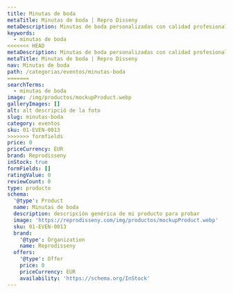 ```yaml
---
title: Minutas de boda
metaTitle: Minutas de boda | Repro Disseny
metaDescription: Minutas de boda personalizadas con calidad profesional en Cataluña.
keywords:
  - minutas de boda
<<<<<<< HEAD
metaDescription: Minutas de boda personalizadas con calidad profesional en Cataluña.
metaTitle: Minutas de boda | Repro Disseny
nav: Minutas de boda
path: /categorias/eventos/minutas-boda
=======
searchTerms:
  - minutas de boda
image: /img/productos/mockupProduct.webp
galleryImages: []
alt: alt descripció de la foto
slug: minutas-boda
category: eventos
sku: 01-EVEN-0013
>>>>>>> formfields
price: 0
priceCurrency: EUR
brand: Reprodisseny
inStock: true
formFields: []
ratingValue: 0
reviewCount: 0
type: producto
schema:
  '@type': Product
  name: Minutas de boda
  description: descripción genérica de mi producto para probar
  image: 'https://reprodisseny.com/img/productos/mockupProduct.webp'
  sku: 01-EVEN-0013
  brand:
    '@type': Organization
    name: Reprodisseny
  offers:
    '@type': Offer
    price: 0
    priceCurrency: EUR
    availability: 'https://schema.org/InStock'
---
```


